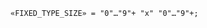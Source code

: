 <!-- This file is generated automatically by infrastructure scripts. Please don't edit by hand. -->

```{ .ebnf .slang-ebnf #FIXED_TYPE_SIZE }
«FIXED_TYPE_SIZE» = "0"…"9"+ "x" "0"…"9"+;
```
